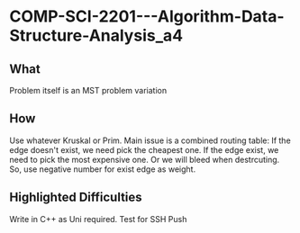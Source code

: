 # COMP-SCI-2201---Algorithm-Data-Structure-Analysis_a4

## What

Problem itself is an MST problem variation

## How

Use whatever Kruskal or Prim. Main issue is a combined routing table:
If the edge doesn't exist, we need pick the cheapest one.
If the edge exist, we need to pick the most expensive one. Or we will bleed when destrcuting.
So, use negative number for exist edge as weight.

## Highlighted Difficulties

Write in C++ as Uni required.
Test for SSH Push
